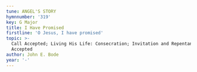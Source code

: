 ```yaml
---
tune: ANGEL'S STORY
hymnnumber: '319'
key: G Major
title: I Have Promised
firstline: 'O Jesus, I have promised'
topic: >-
  Call Accepted; Living His Life: Consecration; Invitation and Repentance: Call
  Accepted
author: John E. Bode
year: '-'
---
```


